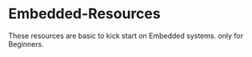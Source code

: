 # Embedded-Resources
These resources are basic to kick start on Embedded systems.
only for Beginners.
